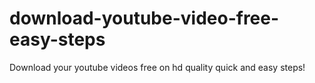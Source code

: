 # download-youtube-video-free-easy-steps
Download your youtube videos free on hd quality quick and easy steps!
